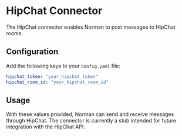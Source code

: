 # HipChat Connector

The HipChat connector enables Norman to post messages to HipChat rooms.

## Configuration

Add the following keys to your `config.yaml` file:

```yaml
hipchat_token: "your_hipchat_token"
hipchat_room_id: "your_hipchat_room_id"
```

## Usage

With these values provided, Norman can send and receive messages through HipChat. The connector is currently a stub
intended for future integration with the HipChat API.

